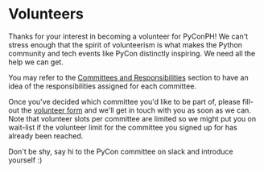 # Volunteers

Thanks for your interest in becoming a volunteer for PyConPH! We can't stress enough that the spirit of volunteerism is what makes the Python community and tech events like PyCon distinctly inspiring. We need all the help we can get.

You may refer to the [Committees and Responsibilities](https://github.com/pythonph/pycon-organizer-manual/wiki/D.-Committees-and-Responsibilities) section to have an idea of the responsibilities assigned for each committee.

Once you've decided which committee you'd like to be part of, please fill-out the [volunteer form](https://docs.google.com/forms/d/1SpJgtnp4MoAArCzT_pVj_kxptQR-mL1ts6B_j7xGX0w/viewform) and we'll get in touch with you as soon as we can. Note that volunteer slots per committee are limited so we might put you on wait-list if the volunteer limit for the committee you signed up for has already been reached. 

Don't be shy, say hi to the PyCon committee on slack and introduce yourself :)
